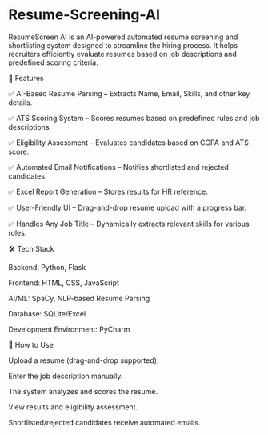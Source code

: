 # Resume-Screening-AI


ResumeScreen AI is an AI-powered automated resume screening and shortlisting system designed to streamline the hiring process. It helps recruiters efficiently evaluate resumes based on job descriptions and predefined scoring criteria.

🚀 Features


✅ AI-Based Resume Parsing – Extracts Name, Email, Skills, and other key details.

✅ ATS Scoring System – Scores resumes based on predefined rules and job descriptions.

✅ Eligibility Assessment – Evaluates candidates based on CGPA and ATS score.

✅ Automated Email Notifications – Notifies shortlisted and rejected candidates.

✅ Excel Report Generation – Stores results for HR reference.

✅ User-Friendly UI – Drag-and-drop resume upload with a progress bar.

✅ Handles Any Job Title – Dynamically extracts relevant skills for various roles.

🛠 Tech Stack

Backend: Python, Flask

Frontend: HTML, CSS, JavaScript

AI/ML: SpaCy, NLP-based Resume Parsing

Database: SQLite/Excel

Development Environment: PyCharm

📌 How to Use

Upload a resume (drag-and-drop supported).

Enter the job description manually.

The system analyzes and scores the resume.

View results and eligibility assessment.

Shortlisted/rejected candidates receive automated emails.

